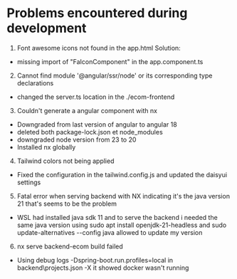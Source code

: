 # Problems encountered during development

1. Font awesome icons not found in the app.html
Solution:
-  missing import of "FaIconComponent" in the app.component.ts 

2. Cannot find module '@angular/ssr/node' or its corresponding type declarations
- changed the server.ts location in the ./ecom-frontend

3. Couldn't generate a angular component with nx 

- Downgraded from last version of angular to angular 18
- deleted both package-lock.json et node_modules
- downgraded node version from 23 to 20
- Installed nx globally

4. Tailwind colors not being applied

- Fixed the configuration in the tailwind.config.js and updated the daisyui settings

5. Fatal error when serving backend with NX indicating it's the java version 21 that's seems to be the problem

- WSL had installed java sdk 11 and to serve the backend i needed the same java version using sudo apt install openjdk-21-headless and sudo update-alternatives --config java allowed to update my version

6. nx serve backend-ecom build failed

- Using debug logs -Dspring-boot.run.profiles=local in backend\projects.json -X it showed docker wasn't running


